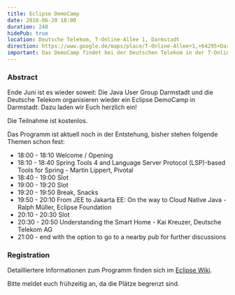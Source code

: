 ```yaml
---
title: Eclipse DemoCamp
date: 2018-06-20 18:00
duration: 240
hidePub: true
location: Deutsche Telekom, T-Online-Allee 1, Darmstadt
direction: https://www.google.de/maps/place/T-Online-Allee+1,+64295+Darmstadt/@49.86471,8.6232713,17z/data=!3m1!4b1!4m5!3m4!1s0x47bd709dcdebef67:0x5b0032c42cc77a93!8m2!3d49.86471!4d8.62546
important: Das DemoCamp findet bei der Deutschen Telekom in der T-Online-Allee 1 statt.
---
```


### Abstract

Ende Juni ist es wieder soweit: Die Java User Group Darmstadt und die Deutsche Telekom organisieren wieder ein Eclipse DemoCamp in Darmstadt. Dazu laden wir Euch herzlich ein!
 
Die Teilnahme ist kostenlos.
 
Das Programm ist aktuell noch in der Entstehung, bisher stehen folgende Themen schon fest:
 
* 18:00 - 18:10 Welcome / Opening
* 18:10 - 18:40 Spring Tools 4 and Language Server Protocol (LSP)-based Tools for Spring - Martin Lippert, Pivotal
* 18:40 - 19:00 Slot
* 19:00 - 19:20 Slot
* 19:20 - 19:50 Break, Snacks
* 19:50 - 20:10 From JEE to Jakarta EE: On the way to Cloud Native Java - Ralph Müller, Eclipse Foundation
* 20:10 - 20:30 Slot
* 20:30 - 20:50 Understanding the Smart Home - Kai Kreuzer, Deutsche Telekom AG
* 21:00 - end with the option to go to a nearby pub for further discussions

### Registration

Detailliertere Informationen zum Programm finden sich im [Eclipse Wiki](https://wiki.eclipse.org/Eclipse_DemoCamps_2018/Darmstadt).

Bitte meldet euch frühzeitig an, da die Plätze begrenzt sind.

